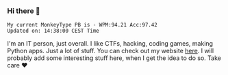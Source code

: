 ### Hi there 👋
<!-- PB START -->
```
My current MonkeyType PB is - WPM:94.21 Acc:97.42
Updated on: 14:38:00 CEST Time
```
<!-- PB END -->
I'm an IT person, just overall. I like CTFs, hacking, coding games, making Python apps. Just a lot of stuff.
You can check out my website [here](https://skill3472.github.io/).
I will probably add some interesting stuff here, when I get the idea to do so. Take care ❤️
